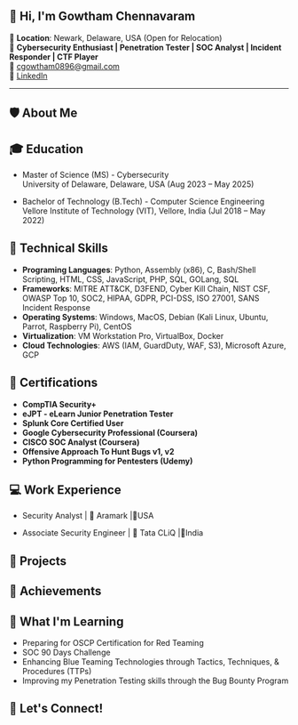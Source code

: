 👋 Hi, I'm Gowtham Chennavaram
---------------------------------------------
📍 **Location**: Newark, Delaware, USA  (Open for Relocation)  
💼 **Cybersecurity Enthusiast | Penetration Tester | SOC Analyst | Incident Responder | CTF Player**  
📧 cgowtham0896@gmail.com  
🔗 [LinkedIn](https://www.linkedin.com/in/gowtham-chennavaram-34b548170/)

---------------
## 🛡️ About Me

 

## 🎓 Education

-   Master of Science (MS) - Cybersecurity   
  University of Delaware, Delaware, USA (Aug 2023 – May 2025)

-  Bachelor of Technology (B.Tech) - Computer Science Engineering  
  Vellore Institute of Technology (VIT), Vellore, India (Jul 2018 – May 2022)
  
## 🧠 Technical Skills  
 - **Programing Languages**: Python, Assembly (x86), C, Bash/Shell Scripting, HTML, CSS, JavaScript, PHP, SQL, GOLang, SQL
 - **Frameworks**: MITRE ATT&CK, D3FEND, Cyber Kill Chain, NIST CSF, OWASP Top 10, SOC2, HIPAA, GDPR, PCI-DSS, ISO 27001, SANS Incident Response
 - **Operating Systems**: Windows, MacOS, Debian (Kali Linux, Ubuntu, Parrot, Raspberry Pi), CentOS
 - **Virtualization**: VM Workstation Pro, VirtualBox, Docker
 - **Cloud Technologies**: AWS (IAM, GuardDuty, WAF, S3), Microsoft Azure, GCP



## 📜 Certifications
 - **CompTIA Security+**
 - **eJPT - eLearn Junior Penetration Tester**
 - **Splunk Core Certified User**
 - **Google Cybersecurity Professional (Coursera)**
 - **CISCO SOC Analyst (Coursera)**
 - **Offensive Approach To Hunt Bugs v1, v2**
 - **Python Programming for Pentesters (Udemy)**

## 💻 Work Experience

- Security Analyst | 🏢 Aramark |📍USA

- Associate Security Engineer | 🏢 Tata CLiQ |📍India

## 🔬 Projects

## 🏅 Achievements 


## 🌱 What I'm Learning
- Preparing for OSCP Certification for Red Teaming
- SOC 90 Days Challenge
- Enhancing Blue Teaming Technologies through Tactics, Techniques, & Procedures (TTPs)
- Improving my Penetration Testing skills through the Bug Bounty Program

## 💬 Let's Connect!
